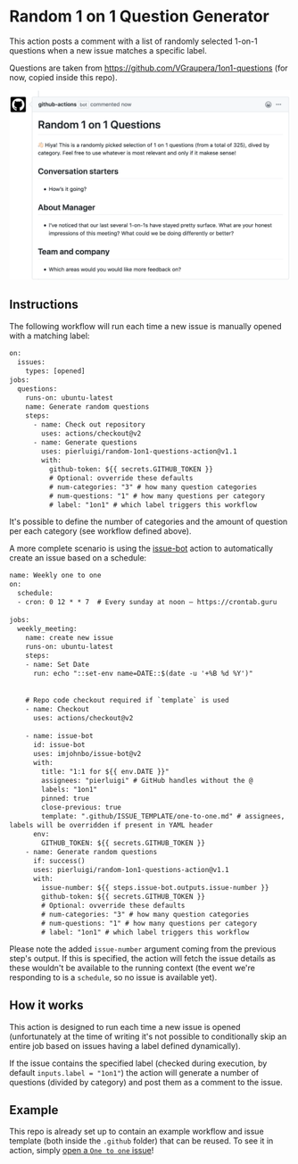 # Random 1 on 1 Question Generator

This action posts a comment with a list of randomly selected 1-on-1 questions when a new issue matches a specific label.

Questions are taken from https://github.com/VGraupera/1on1-questions (for now, copied inside this repo).

![Screenshot](screenshot.png?raw=true "Script in action")

## Instructions

The following workflow will run each time a new issue is manually opened with a matching label:

```
on:
  issues:
    types: [opened]
jobs:
  questions:
    runs-on: ubuntu-latest
    name: Generate random questions
    steps:
      - name: Check out repository
        uses: actions/checkout@v2
      - name: Generate questions
        uses: pierluigi/random-1on1-questions-action@v1.1
        with:
          github-token: ${{ secrets.GITHUB_TOKEN }}
          # Optional: ovverride these defaults
          # num-categories: "3" # how many question categories
          # num-questions: "1" # how many questions per category
          # label: "1on1" # which label triggers this workflow

```

It's possible to define the number of categories and the amount of question per each category (see workflow defined above).

A more complete scenario is using the [issue-bot](https://github.com/imjohnbo/issue-bot) action to automatically create an issue based on a schedule:

```
name: Weekly one to one
on:
  schedule:
  - cron: 0 12 * * 7  # Every sunday at noon – https://crontab.guru     

jobs:
  weekly_meeting:
    name: create new issue
    runs-on: ubuntu-latest
    steps:
    - name: Set Date
      run: echo "::set-env name=DATE::$(date -u '+%B %d %Y')"


    # Repo code checkout required if `template` is used
    - name: Checkout
      uses: actions/checkout@v2
      
    - name: issue-bot
      id: issue-bot
      uses: imjohnbo/issue-bot@v2
      with:
        title: "1:1 for ${{ env.DATE }}"
        assignees: "pierluigi" # GitHub handles without the @
        labels: "1on1"
        pinned: true
        close-previous: true
        template: ".github/ISSUE_TEMPLATE/one-to-one.md" # assignees, labels will be overridden if present in YAML header
      env:
        GITHUB_TOKEN: ${{ secrets.GITHUB_TOKEN }}
    - name: Generate random questions
      if: success()
      uses: pierluigi/random-1on1-questions-action@v1.1
      with:
        issue-number: ${{ steps.issue-bot.outputs.issue-number }}
        github-token: ${{ secrets.GITHUB_TOKEN }}
        # Optional: ovverride these defaults
        # num-categories: "3" # how many question categories
        # num-questions: "1" # how many questions per category
        # label: "1on1" # which label triggers this workflow

```

Please note the added `issue-number` argument coming from the previous step's output. If this is specified, the action will fetch the issue details as these wouldn't be available to the running context (the event we're responding to is a `schedule`, so no issue is available yet).

## How it works

This action is designed to run each time a new issue is opened (unfortunately at the time of writing it's not possible to conditionally skip an entire job based on issues having a label defined dynamically).

If the issue contains the specified label (checked during execution, by default `inputs.label = "1on1"`) the action will generate a number of questions (divided by category) and post them as a comment to the issue.

## Example

This repo is already set up to contain an example workflow and issue template (both inside the `.github` folder) that can be reused. To see it in action, simply [open a `One to one` issue](https://github.com/pierluigi/random-1on1-questions-action/issues/new/choose)!
